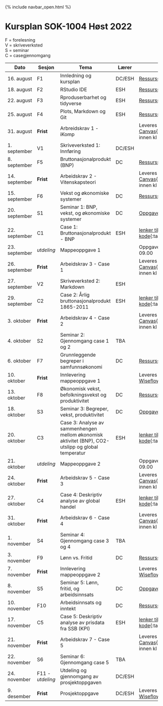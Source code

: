 {% include navbar_open.html %}
#  Kursplan SOK-1004 Høst 2022

F = forelesning      
V = skriveverksted        
S = seminar       
C = casegjennomgang        



|Dato <img width=100/>| Sesjon <img width=80/>   | Tema                                                              | Lærer  | Ressurser <img width=200/>  |
|--------|----------------|----------------------------------------------------------------------|-----------|--------------------------------------|
|16. august|F1   | Innledning og kursplan                        | DC/ESH       | [Ressursside](/ressurssider/F1.md){:target='_blank_'} | 
|18. august|F2  | RStudio IDE  | ESH | [Ressursside](/ressurssider/F2.md){:target='_blank_'} |
|22. august|F3   | Rproduserbarhet og tidyverse  |ESH     | [Ressursside](/ressurssider/F3.md){:target='_blank_'}  |
|25. august|F4    | Plots, Markdown og Git | ESH| [Ressursside](/ressurssider/F3.md){:target='_blank_'} |
|31. august|**Frist**| Arbreidskrav 1 - iKomp|  | Leveres i [Canvas](https://uit.instructure.com/courses/26950/assignments){:target='_blank_'} innen kl 16.00|
|1. september|V1   | Skriveverksted 1: Innføring   | DC/ESH       |  |
|8. september|F5   | Bruttonasjonalprodukt (BNP)    | DC       | [Ressursside](ressurssider/F5.md){:target='_blank_'}  |
|14. september|**Frist**|Arbeidskrav 2 - Vitenskapsteori|  |Leveres i [Canvas](https://uit.instructure.com/courses/26950/assignments){:target='_blank_'} innen kl 16.00|
|15. september|F6     | Vekst og økonomiske systemer  | DC | [Ressursside](/ressurssider/F6.md){:target='_blank_'}   |
|20. september| S1  | Seminar 1: BNP, vekst, og økonomiske systemer | DC |[Oppgaver](/seminar/s1.md){:target='_blank_'}  |
|22. september|C1 | Case 1: Bruttonasjonalprodukt - BNP | ESH       | [lenker til case og R kode](lenker_til_case_og_R_code.md){:target='_blank_'} |
|23. september|*utdeling*| Mappeoppgave 1|  | Oppgaven kommer her kl 09.00|
|26. september|**Frist**|Arbeidskrav 3 - Case 1|  |Leveres i [Canvas](https://uit.instructure.com/courses/26950/assignments){:target='_blank_'} innen kl 16.00|
|27. september|V2   | Skriveverksted 2: Markdown  |ESH |  |
|29. september|C2   | Case 2: Årlig bruttonasjonalprodukt 1865-2011  |ESH |  [lenker til case og R kode](lenker_til_case_og_R_code.md){:target='_blank_'} |
|3. oktober|**Frist**|Arbeidskrav 4 - Case 2|  |Leveres i [Canvas](https://uit.instructure.com/courses/26950/assignments){:target='_blank_'} innen kl 16.00|
|4. oktober| S2  | Seminar 2: Gjennomgang case 1 og 2 | TBA |  |
|6. oktober|F7    | Grunnleggende begreper i samfunnsøkonomi           | DC | [Ressursside](/ressurssider/F7.md){:target='_blank_'}   |
|10. oktober|**Frist**    | Innlevering mappeoppgave 1        | | Leveres i [Wiseflow](https://europe.wiseflow.net/login){:target='_blank_'}    |
|13. oktober|F8   | Økonomisk vekst, befolkningsvekst og produktivitet | DC | [Ressursside](/ressurssider/F8.md){:target='_blank_'}   |
|18. oktober| S3  | Seminar 3: Begreper, vekst, produktivitet | DC |[Oppgaver](/seminar/s3.md){:target='_blank_'}  |
|20. oktober|C3  | Case 3: Analyse av sammenhengen mellom økonomisk aktivitet (BNP), CO2-utslipp og global temperatur  |ESH| [lenker til case og R kode](lenker_til_case_og_R_code.md){:target='_blank_'}  |
|21. oktober|*utdeling*| Mappeoppgave 2|  | Oppgaven kommer her kl 09.00|
|24. oktober|**Frist**|Arbeidskrav 5 - Case 3|  |Leveres i [Canvas](https://uit.instructure.com/courses/26950/assignments){:target='_blank_'} innen kl 16.00|
|27. oktober|C4   | Case 4: Deskriptiv analyse av global handel           | ESH | [lenker til case og R kode](lenker_til_case_og_R_code.md){:target='_blank_'} |
|31. oktober|**Frist**|Arbeidskrav 6 - Case 4|  |Leveres i [Canvas](https://uit.instructure.com/courses/26950/assignments){:target='_blank_'} innen kl 16.00|
|1. november| S4  | Seminar 4: Gjennomgang case 3 og 4 | TBA |  |
|3. november|F9 | Lønn vs. Fritid  | DC | [Ressursside](/ressurssider/F9.md){:target='_blank_'}   | 
|7. november|**Frist**    | Innlevering mappeoppgave 2        |  |Leveres i [Wiseflow](https://europe.wiseflow.net/login){:target='_blank_'}   |
|8. november| S5  | Seminar 5: Lønn, fritid, og arbeidsinnsats | DC |[Oppgaver](/seminar/s5.md){:target='_blank_'}  |
|10. november |F10  | Arbeidsinnsats og inntekt  | DC         | [Ressursside](/ressurssider/F10.md){:target='_blank_'}   |
|17. november |C5    | Case 5: Deskriptiv analyse av prisdata fra SSB (KPI)   |ESH | [lenker til case og R kode](lenker_til_case_og_R_code.md){:target='_blank_'} |
|21. november|**Frist**|Arbeidskrav 7 - Case 5|  |Leveres i [Canvas](https://uit.instructure.com/courses/26950/assignments){:target='_blank_'} innen kl 16.00|
|22. november| S6  | Seminar 6: Gjennomgang case 5 | TBA |  |
|24. november |F11 - *utdeling*  | Utdeling og gjennomgang av prosjektoppgaven      | DC/ESH       |   |
|9. desember |**Frist**  | Prosjektoppgave       | DC/ESH         | Leveres i [Wiseflow](https://europe.wiseflow.net/login){:target='_blank_'} |
